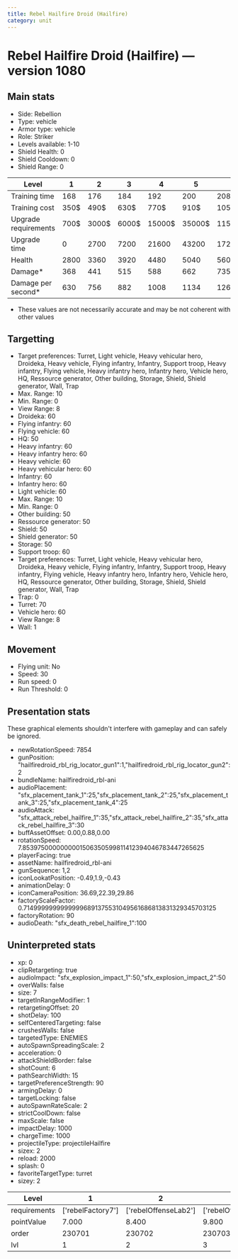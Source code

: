 ```yaml
---
title: Rebel Hailfire Droid (Hailfire)
category: unit
---
```


# Rebel Hailfire Droid (Hailfire) — version 1080

## Main stats

  * Side: Rebellion
  * Type: vehicle
  * Armor type: vehicle
  * Role: Striker
  * Levels available: 1-10
  * Shield Health: 0
  * Shield Cooldown: 0
  * Shield Range: 0

|Level               |1   |2    |3    |4     |5     |6      |7      |8      |9       |10      |
|--------------------|----|-----|-----|------|------|-------|-------|-------|--------|--------|
|Training time       |168 |176  |184  |192   |200   |208    |216    |196    |203     |210     |
|Training cost       |350$|490$ |630$ |770$  |910$  |1050$  |1190$  |1400$  |1470$   |1610$   |
|Upgrade requirements|700$|3000$|6000$|15000$|35000$|115000$|175000$|350000$|1000000$|2000000$|
|Upgrade time        |0   |2700 |7200 |21600 |43200 |172800 |259200 |432000 |604800  |864000  |
|Health              |2800|3360 |3920 |4480  |5040  |5600   |6160   |6720   |7280    |8400    |
|Damage*             |368 |441  |515  |588   |662   |735    |809    |882    |956     |1103    |
|Damage per second*  |630 |756  |882  |1008  |1134  |1260   |1386   |1512   |1638    |1890    |

* These values are not necessarily accurate and may be not coherent with other values

## Targetting

  * Target preferences: Turret, Light vehicle, Heavy vehicular hero, Droideka, Heavy vehicle, Flying infantry, Infantry, Support troop, Heavy infantry, Flying vehicle, Heavy infantry hero, Infantry hero, Vehicle hero, HQ, Ressource generator, Other building, Storage, Shield, Shield generator, Wall, Trap
  * Max. Range: 10
  * Min. Range: 0
  * View Range: 8
  * Droideka: 60
  * Flying infantry: 60
  * Flying vehicle: 60
  * HQ: 50
  * Heavy infantry: 60
  * Heavy infantry hero: 60
  * Heavy vehicle: 60
  * Heavy vehicular hero: 60
  * Infantry: 60
  * Infantry hero: 60
  * Light vehicle: 60
  * Max. Range: 10
  * Min. Range: 0
  * Other building: 50
  * Ressource generator: 50
  * Shield: 50
  * Shield generator: 50
  * Storage: 50
  * Support troop: 60
  * Target preferences: Turret, Light vehicle, Heavy vehicular hero, Droideka, Heavy vehicle, Flying infantry, Infantry, Support troop, Heavy infantry, Flying vehicle, Heavy infantry hero, Infantry hero, Vehicle hero, HQ, Ressource generator, Other building, Storage, Shield, Shield generator, Wall, Trap
  * Trap: 0
  * Turret: 70
  * Vehicle hero: 60
  * View Range: 8
  * Wall: 1

## Movement

  * Flying unit: No
  * Speed: 30
  * Run speed: 0
  * Run Threshold: 0

## Presentation stats

These graphical elements shouldn't interfere with gameplay and can safely be ignored.

  * newRotationSpeed: 7854
  * gunPosition: "hailfiredroid_rbl_rig_locator_gun1":1,"hailfiredroid_rbl_rig_locator_gun2":2
  * bundleName: hailfiredroid_rbl-ani
  * audioPlacement: "sfx_placement_tank_1":25,"sfx_placement_tank_2":25,"sfx_placement_tank_3":25,"sfx_placement_tank_4":25
  * audioAttack: "sfx_attack_rebel_hailfire_1":35,"sfx_attack_rebel_hailfire_2":35,"sfx_attack_rebel_hailfire_3":30
  * buffAssetOffset: 0.00,0.88,0.00
  * rotationSpeed: 7.8539750000000001506350599811412394046783447265625
  * playerFacing: true
  * assetName: hailfiredroid_rbl-ani
  * gunSequence: 1,2
  * iconLookatPosition: -0.49,1.9,-0.43
  * animationDelay: 0
  * iconCameraPosition: 36.69,22.39,29.86
  * factoryScaleFactor: 0.71499999999999996891375531049561686813831329345703125
  * factoryRotation: 90
  * audioDeath: "sfx_death_rebel_hailfire_1":100

## Uninterpreted stats

  * xp: 0
  * clipRetargeting: true
  * audioImpact: "sfx_explosion_impact_1":50,"sfx_explosion_impact_2":50
  * overWalls: false
  * size: 7
  * targetInRangeModifier: 1
  * retargetingOffset: 20
  * shotDelay: 100
  * selfCenteredTargeting: false
  * crushesWalls: false
  * targetedType: ENEMIES
  * autoSpawnSpreadingScale: 2
  * acceleration: 0
  * attackShieldBorder: false
  * shotCount: 6
  * pathSearchWidth: 15
  * targetPreferenceStrength: 90
  * armingDelay: 0
  * targetLocking: false
  * autoSpawnRateScale: 2
  * strictCoolDown: false
  * maxScale: false
  * impactDelay: 1000
  * chargeTime: 1000
  * projectileType: projectileHailfire
  * sizex: 2
  * reload: 2000
  * splash: 0
  * favoriteTargetType: turret
  * sizey: 2

|Level       |1                |2                   |3                   |4                   |5                   |6                   |7                   |8                   |9                   |10                   |
|------------|-----------------|--------------------|--------------------|--------------------|--------------------|--------------------|--------------------|--------------------|--------------------|---------------------|
|requirements|['rebelFactory7']|['rebelOffenseLab2']|['rebelOffenseLab3']|['rebelOffenseLab4']|['rebelOffenseLab5']|['rebelOffenseLab6']|['rebelOffenseLab7']|['rebelOffenseLab8']|['rebelOffenseLab9']|['rebelOffenseLab10']|
|pointValue  |7.000            |8.400               |9.800               |11.200              |12.600              |14.000              |15.400              |16.800              |18.200              |21.000               |
|order       |230701           |230702              |230703              |230704              |230705              |230706              |230707              |230708              |230709              |230710               |
|lvl         |1                |2                   |3                   |4                   |5                   |6                   |7                   |8                   |9                   |10                   |

